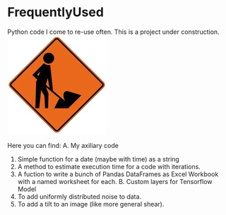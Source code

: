 # FrequentlyUsed
Python code I come to re-use often. This is a project under construction. 
![](under-construction.jpg)

Here you can find:
A. My axiliary code
  1. Simple function for a date (maybe with time) as a string
  2. A method to estimate execution time for a code with iterations.
  3. A fuction to write a bunch of Pandas DataFrames as Excel Workbook with a named worksheet for each.
B. Custom layers for Tensorflow Model
   1. To add uniformly distributed noise to data.
   2. To add a tilt to an image (like more general shear).
